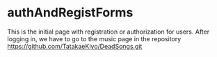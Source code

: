 # authAndRegistForms
This is the initial page with registration or authorization for users.
After logging in, we have to go to the music page in the repository https://github.com/TatakaeKiyo/DeadSongs.git
